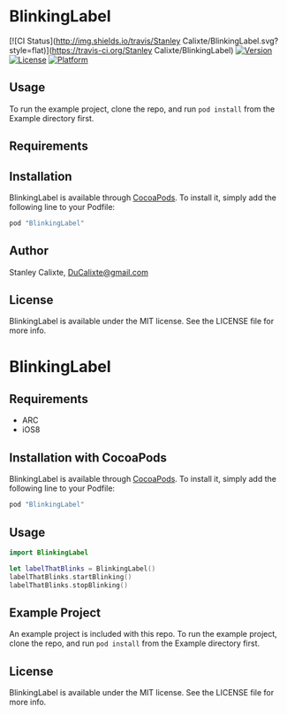 # BlinkingLabel

[![CI Status](http://img.shields.io/travis/Stanley Calixte/BlinkingLabel.svg?style=flat)](https://travis-ci.org/Stanley Calixte/BlinkingLabel)
[![Version](https://img.shields.io/cocoapods/v/BlinkingLabel.svg?style=flat)](http://cocoapods.org/pods/BlinkingLabel)
[![License](https://img.shields.io/cocoapods/l/BlinkingLabel.svg?style=flat)](http://cocoapods.org/pods/BlinkingLabel)
[![Platform](https://img.shields.io/cocoapods/p/BlinkingLabel.svg?style=flat)](http://cocoapods.org/pods/BlinkingLabel)

## Usage

To run the example project, clone the repo, and run `pod install` from the Example directory first.

## Requirements

## Installation

BlinkingLabel is available through [CocoaPods](http://cocoapods.org). To install
it, simply add the following line to your Podfile:

```ruby
pod "BlinkingLabel"
```

## Author

Stanley Calixte, DuCalixte@gmail.com

## License

BlinkingLabel is available under the MIT license. See the LICENSE file for more info.
# BlinkingLabel


## Requirements
* ARC
* iOS8

## Installation with CocoaPods

BlinkingLabel is available through [CocoaPods](http://cocoapods.org). To install
it, simply add the following line to your Podfile:

```ruby
pod "BlinkingLabel"
```

## Usage

```Swift
import BlinkingLabel

let labelThatBlinks = BlinkingLabel()
labelThatBlinks.startBlinking()
labelThatBlinks.stopBlinking()

```

## Example Project

An example project is included with this repo.  To run the example project, clone the repo, and run `pod install` from the Example directory first.


## License

BlinkingLabel is available under the MIT license. See the LICENSE file for more info.

